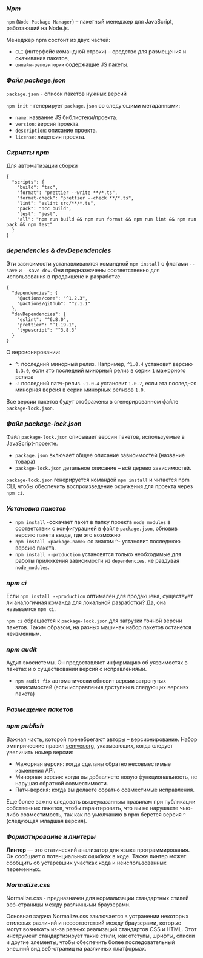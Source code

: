 ### *Npm*

`npm` (`Node Package Manager`) – пакетный менеджер для JavaScript, работающий на Node.js. 

Менеджер npm состоит из двух частей:
- `CLI` (интерфейс командной строки) – средство для размещения и скачивания пакетов,
- `онлайн-репозитории` содержащие JS пакеты.

### *Файл package.json*

`package.json` - список пакетов нужных версий

`npm init` - генерирует `package.json` со следующими метаданными:
- `name`: название JS библиотеки/проекта.
- `version`: версия проекта.
- `description`: описание проекта.
- `license`: лицензия проекта.

### _Скрипты npm_

Для автоматизации сборки
```
{
  "scripts": {
    "build": "tsc",
    "format": "prettier --write **/*.ts",
    "format-check": "prettier --check **/*.ts",
    "lint": "eslint src/**/*.ts",
    "pack": "ncc build",
    "test": "jest",
    "all": "npm run build && npm run format && npm run lint && npm run pack && npm test"
  }
}
```

### _dependencies & devDependencies_

Эти зависимости устанавливаются командной `npm install` с флагами `--save` и `--save-dev`. Они предназначены соответственно для использования в продакшене и разработке.

```
{
  "dependencies": {
    "@actions/core": "^1.2.3",
    "@actions/github": "^2.1.1"
  },
  "devDependencies": {
    "eslint": "^6.8.0",
    "prettier": "^1.19.1",
    "typescript": "^3.8.3"
  }
}
```

О версионировании:

- `^`: последний минорный релиз. Например, `^1.0.4` установит версию `1.3.0`, если это последний минорный релиз в серии `1` мажорного релиза
- `~`: последний патч-релиз. `~1.0.4` установит `1.0.7`, если эта последняя минорная версия в серии минорных релизов `1.0`.

Все версии пакетов будут отображены в сгенерированном файле `package-lock.json`.

### _Файл package-lock.json_

Файл `package-lock.json` описывает версии пакетов, используемые в JavaScript-проекте. 
- `package.json` включает общее описание зависимостей (название товара)
-  `package-lock.json` детальное описание – всё дерево зависимостей.

`package-lock.json` генерируется командой `npm install` и читается npm CLI, чтобы обеспечить воспроизведение окружения для проекта через `npm ci`.

### _Установка пакетов_

- `npm install` -cскачает пакет в папку проекта `node_modules` в соответствии с конфигурацией в файле `package.json`, обновив версию пакета везде, где это возможно
- `npm install <package-name>` со знаком `^`-  установит последнюю версию пакета.
- `npm install --production` установятся только необходимые для работы приложения зависимости из `dependencies`, не раздувая `node_modules`.
### _npm ci_

Если `npm install --production` оптимален для продакшена, существует ли аналогичная команда для локальной разработки? Да, она называется `npm ci`.

`npm ci` обращается к `package-lock.json` для загрузки точной версии пакетов. Таким образом, на разных машинах набор пакетов останется неизменным.

### _npm audit_

Аудит экосистемы. Он предоставляет информацию об уязвимостях в пакетах и о существовании версий с исправлениями.

- `npm audit fix` автоматически обновит версии затронутых зависимостей (если исправления доступны в следующих версиях пакета)

### _Размещение пакетов_

### _npm publish_

Важная часть, которой пренебрегают авторы – версионирование. 
Набор эмпирические правил [semver.org](https://semver.org/lang/ru/), указывающих, когда следует увеличить номер версии:

- Мажорная версия: когда сделаны обратно несовместимые изменения API.
- Минорная версия: когда вы добавляете новую функциональность, не нарушая обратной совместимости.
- Патч-версия: когда вы делаете обратно совместимые исправления.

Еще более важно следовать вышеуказанным правилам при публикации собственных пакетов, чтобы гарантировать, что вы не нарушаете чью-либо совместимость, так как по умолчанию в npm берется версия `^` (следующая младшая версия).

### _Форматирование и линтеры_

**Линтер** — это статический анализатор для языка программирования. 
Он сообщает о потенциальных ошибках в коде. Также линтер может сообщить об устаревших участках кода и неиспользованных переменных.

### _Normalize.css_

Normalize.css - предназначен для нормализации стандартных стилей веб-страницы между различными браузерами. 

Основная задача Normalize.css заключается в устранении некоторых стилевых различий и несоответствий между браузерами, которые могут возникать из-за разных реализаций стандартов CSS и HTML. 
Этот инструмент стандартизирует такие стили, как отступы, шрифты, списки и другие элементы, чтобы обеспечить более последовательный внешний вид веб-страниц на различных платформах.

